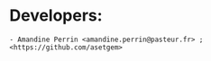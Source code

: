 # Developers:
    
    - Amandine Perrin <amandine.perrin@pasteur.fr> ; <https://github.com/asetgem> 
